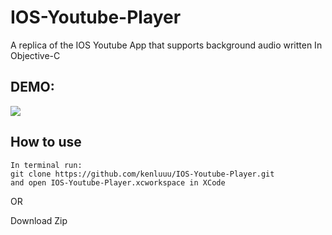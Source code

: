 # IOS-Youtube-Player
A replica of the IOS Youtube App that supports background audio written In Objective-C

## DEMO:
<img src="https://user-images.githubusercontent.com/19896608/38973642-baef43f2-435b-11e8-95a0-833bdfd89744.gif"></img>
## How to use
```
In terminal run:
git clone https://github.com/kenluuu/IOS-Youtube-Player.git 
and open IOS-Youtube-Player.xcworkspace in XCode
```

OR

Download Zip


